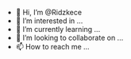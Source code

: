 - 👋 Hi, I’m @Ridzkece
- 👀 I’m interested in ...
- 🌱 I’m currently learning ...
- 💞️ I’m looking to collaborate on ...
- 📫 How to reach me ...

<!---
Ridzkece/Ridzkece is a ✨ special ✨ repository because its `README.md` (this file) appears on your GitHub profile.
You can click the Preview link to take a look at your changes.
--->
